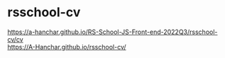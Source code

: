 # rsschool-cv
https://a-hanchar.github.io/RS-School-JS-Front-end-2022Q3/rsschool-cv/cv <br>
https://A-Hanchar.github.io/rsschool-cv/
